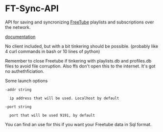 # FT-Sync-API
API for saving and syncronizing [FreeTube](https://freetubeapp.io/) playlists and subscriptions over the network.

[documentation](docs.md)

No client included, but with a bit tinkering should be possible. (probably like 4 curl commands in bash or 10 lines of python)

Remember to close Freetube if tinkering with playlists.db and profiles.db files to avoid file corruption. 
Also ffs don't open this to the internet. It's got no authethficiation.



Some launch options

    -addr string
 
      ip address that will be used. Localhost by default
 
    -port string
 
      port that will be used 9191, by default

You can find an use for this if you want your Freetube data in Sql format.
